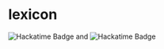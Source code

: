 # lexicon
![Hackatime Badge](https://hackatime-badge.hackclub.com/U07C4TK524Q/lexicon?color=3FB79A) and ![Hackatime Badge](https://hackatime-badge.hackclub.com/U07C4TK524Q/%3C%3CLAST_PROJECT%3E%3E?color=3FB79A)
